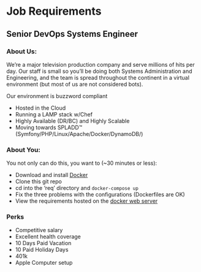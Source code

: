 # Job Requirements
## Senior DevOps Systems Engineer

### About Us:
We’re a major television production company and serve millions of hits per day.  Our staff is small so you’ll be doing both Systems Administration and Engineering, and the team is spread throughout the continent in a virtual environment (but most of us are not considered bots).

Our environment is buzzword compliant

* Hosted in the Cloud
* Running a LAMP stack w/Chef
* Highly Available (DR/BC) and Highly Scalable
* Moving towards SPLADD&trade; (Symfony/PHP/Linux/Apache/Docker/DynamoDB/)

### About You:
You not only can do this, you want to (~30 minutes or less):

* Download and install [Docker](https://www.docker.com/community-edition#/download)
* Clone this git repo
* cd into the ‘req’ directory and `docker-compose up`
* Fix the three problems with the configurations (Dockerfiles are OK)
* View the requirements hosted on the [docker web server](http://localhost)

### Perks

* Competitive salary
* Excellent health coverage
* 10 Days Paid Vacation
* 10 Paid Holiday Days
* 401k
* Apple Computer setup
